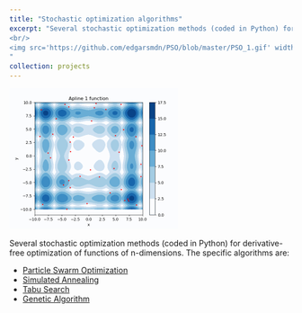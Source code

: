 ```yaml
---
title: "Stochastic optimization algorithms"
excerpt: "Several stochastic optimization methods (coded in Python) for derivative-free optimization of functions of n-dimensions. 
<br/>
<img src='https://github.com/edgarsmdn/PSO/blob/master/PSO_1.gif' width='300'> 
"
collection: projects
---
```


<img src='https://github.com/edgarsmdn/PSO/blob/master/PSO_1.gif' width='300'>

Several stochastic optimization methods (coded in Python) for derivative-free optimization of functions of n-dimensions.
The specific algorithms are:
* [Particle Swarm Optimization](https://github.com/edgarsmdn/PSO)
* [Simulated Annealing](https://github.com/edgarsmdn/SA)
* [Tabu Search](https://github.com/edgarsmdn/TS)
* [Genetic Algorithm](https://github.com/edgarsmdn/GA)

